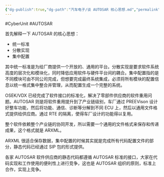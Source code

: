 ```yaml
---
{"dg-publish":true,"dg-path":"汽车电子/谈 AUTOSAR 核心思想.md","permalink":"/汽车电子/谈 AUTOSAR 核心思想/","created":"2024-06-28T09:02:22.000+08:00","updated":"2024-08-13T10:28:02.000+08:00"}
---
```


#CyberUnit #AUTOSAR 

首先解释一下 AUTOSAR 的核心思想：

- 统一标准
- 分散实现
- 集中配置

其中统一标准是为给厂商提供一个开放的、通用的平台。分散实现是要求软件系统高度的层次化和模块化，同时降低应用软件与硬件平台间的耦合。集中配置指的是不同模块可由不同公司完成，但想要完成最终系统集成，必须将所有模块的配置信息以统一格式集中整合并管理，从而配置生成一个完整的系统。

OSEK/VDX 已经完成了软件接口的标准化，解决了零部件供应商的软件重用问题。AUTOSAR 则是将软件重用提升到了产业链级别，车厂通过 PREEVison 设计好整车功能，然后将功能、通信、诊断等分解到不同 ECU 上，然后以通用文件格式提供给供应商。通过 RTE 的隔离，使得车厂设计的功能得以复用。

整个软件依赖整个产业链的协同开发，所以需要一个通用的文件格式来保存和传递成果，这个格式就是 ARXML。

ARXML 很适合保存数据，集中配置的时候其实就是完成所有代码配置文件的部分，静态代码已经通过 SIP 包的形式提供。

各家 AUTOSAR 软件供应商的静态代码都遵循 AUTOSAR 标准的接口，大家在代码实现和工作使用的便利性上进行竞争，这也是 AUTOSAR 组织的原则，标准上合作，实现上竞争。